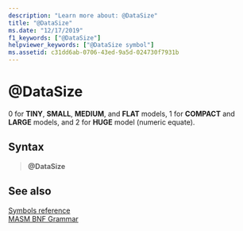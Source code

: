 ```yaml
---
description: "Learn more about: @DataSize"
title: "@DataSize"
ms.date: "12/17/2019"
f1_keywords: ["@DataSize"]
helpviewer_keywords: ["@DataSize symbol"]
ms.assetid: c31dd6ab-0706-43ed-9a5d-024730f7931b
---
```

# \@DataSize

0 for **TINY**, **SMALL**, **MEDIUM**, and **FLAT** models, 1 for **COMPACT** and **LARGE** models, and 2 for **HUGE** model (numeric equate).

## Syntax

> **\@DataSize**

## See also

[Symbols reference](symbols-reference.md)\
[MASM BNF Grammar](masm-bnf-grammar.md)
